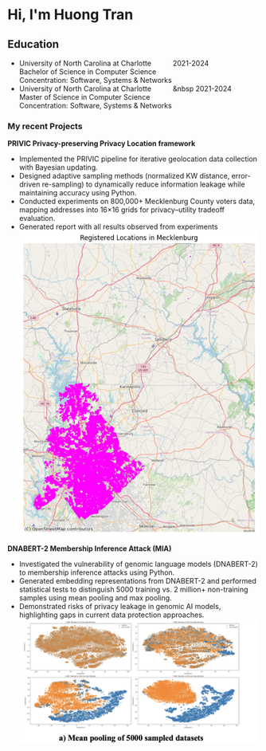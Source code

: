 # Hi, I'm Huong Tran

## Education
- University of North Carolina at Charlotte &nbsp; &nbsp; &nbsp; &nbsp; &nbsp; 2021-2024 <br>
Bachelor of Science in Computer Science <br>
Concentration: Software, Systems & Networks<br>
- University of North Carolina at Charlotte &nbsp; &nbsp; &nbsp; &nbsp; &nbsp; &nbsp 2021-2024 <br>
Master of Science in Computer Science <br>
Concentration: Software, Systems & Networks <br>

### My recent Projects
**PRIVIC Privacy-preserving Privacy Location framework**
-	Implemented the PRIVIC pipeline for iterative geolocation data collection with Bayesian updating.
-	Designed adaptive sampling methods (normalized KW distance, error-driven re-sampling) to dynamically reduce information leakage while maintaining accuracy using Python.
-	Conducted experiments on 800,000+ Mecklenburg County voters data, mapping addresses into 16×16 grids for privacy–utility tradeoff evaluation.
-	Generated report with all results observed from experiments
![Merklenburg County voters map](/asset/true_lat_long.png)
  
**DNABERT-2 Membership Inference Attack (MIA)**
-	Investigated the vulnerability of genomic language models (DNABERT-2) to membership inference attacks using Python. 
-	Generated embedding representations from DNABERT-2 and performed statistical tests to distinguish 5000 training vs. 2 million+ non-training samples using mean pooling and max pooling.
-	Demonstrated risks of privacy leakage in genomic AI models, highlighting gaps in current data protection approaches.
![Mean pooling results](/asset/dnaBert2.png)

